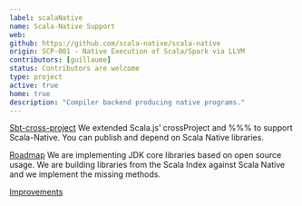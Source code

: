 ```yaml
---
label: scalaNative
name: Scala-Native Support
web:
github: https://github.com/scala-native/scala-native
origin: SCP-001 - Native Execution of Scala/Spark via LLVM
contributors: [guillaume]
status: Contributors are welcome
type: project
active: true
home: true
description: "Compiler backend producing native programs."
---
```

[Sbt-cross-project](https://github.com/scala-native/sbt-crossproject)
  We extended Scala.js’ crossProject and %%% to support Scala-Native. You can publish and depend on Scala Native libraries.

  [Roadmap](https://docs.google.com/document/d/1HLpwa7Uz0mKzldBlalkTh1zI1OoEwWlrMFrqnDc6x_M/edit?ts=57d7ee43) We are implementing JDK core libraries based on open source usage. We are building libraries from the Scala Index against Scala Native and we implement the missing methods.

  [Improvements](https://github.com/scala-native/scala-native/pulls/MasseGuillaume)

